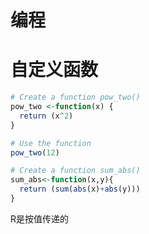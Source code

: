 # 编程

# 自定义函数

```r
# Create a function pow_two()
pow_two <-function(x) {
  return (x^2)
}

# Use the function
pow_two(12)

# Create a function sum_abs()
sum_abs<-function(x,y){
  return (sum(abs(x)+abs(y)))
}
```

R是按值传递的


